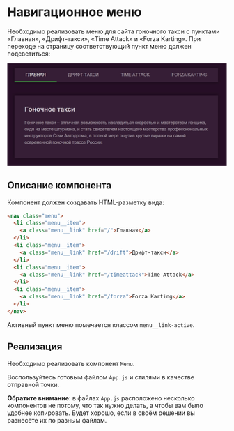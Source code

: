 # Навигационное меню

Необходимо реализовать меню для сайта гоночного такси с пунктами «Главная», «Дрифт-такси», «Time Attack» и «Forza Karting». При переходе на страницу соответствующий пункт меню должен подсветиться:  

![Навигационное меню](./pic/menu.jpg)

## Описание компонента

Компонент должен создавать HTML-разметку вида:
```html
<nav class="menu">
  <li class="menu__item">
    <a class="menu__link" href="/">Главная</a>
  </li>
  <li class="menu__item">
    <a class="menu__link" href="/drift">Дрифт-такси</a>
  </li>
  <li class="menu__item">
    <a class="menu__link" href="/timeattack">Time Attack</a>
  </li>
  <li class="menu__item">
    <a class="menu__link" href="/forza">Forza Karting</a>
  </li>
</nav>
```
Активный пункт меню помечается классом `menu__link-active`.

## Реализация

Необходимо реализовать компонент `Menu`.

Воспользуйтесь готовым файлом `App.js` и стилями в качестве отправной точки.

**Обратите внимание**: в файлах `App.js` расположено несколько компонентов не потому, что так нужно делать, а чтобы вам было удобнее копировать. Будет хорошо, если в своём решении вы разнесёте их по разным файлам.
